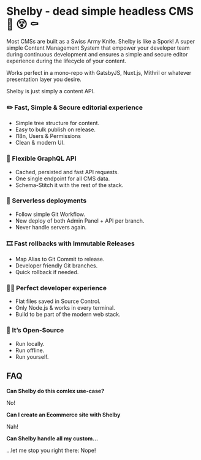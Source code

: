 # Shelby -  dead simple headless CMS  🧟 😵 ⚰️
Most CMSs are built as a Swiss Army Knife. Shelby is like a Spork! A super simple Content Management System that empower your developer team during continuous development and ensures a simple and secure editor experience during the lifecycle of your content.

Works perfect in a mono-repo with GatsbyJS, Nuxt.js, Mithril or whatever presentation layer you desire. 

Shelby is just simply a content API.

### ✏️ Fast, Simple & Secure editorial experience
* Simple tree structure for content.
* Easy to bulk publish on release.
* I18n, Users & Permissions
* Clean & modern UI.
### 🚀 Flexible GraphQL API
* Cached, persisted and fast API requests.
* One single endpoint for all CMS data.
* Schema-Stitch it with the rest of the stack.
### 🥜 Serverless deployments
* Follow simple Git Workflow.
* New deploy of both Admin Panel + API per branch.
* Never handle servers again.
### 🎞 Fast rollbacks with Immutable Releases
* Map Alias to Git Commit to release.
* Developer friendly Git branches.
* Quick rollback if needed. 
### 👩‍💻 Perfect developer experience
* Flat files saved in Source Control.
* Only Node.js & works in every terminal.
* Build to be part of the modern web stack.
### 🎉 It’s Open-Source
* Run locally.
* Run offline.
* Run yourself.

## FAQ
**Can Shelby do this comlex use-case?**

No!

**Can I create an Ecommerce site with Shelby**

Nah!

**Can Shelby handle all my custom...**

...let me stop you right there: Nope!
